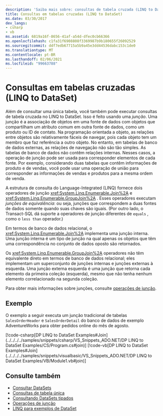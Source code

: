 ```yaml
---
description: 'Saiba mais sobre: consultas de tabela cruzada (LINQ to DataSet)'
title: Consultas em tabelas cruzadas (LINQ to DataSet)
ms.date: 03/30/2017
dev_langs:
- csharp
- vb
ms.assetid: 6819a16f-8656-41af-a54d-dfec0cb66366
ms.openlocfilehash: c1fa31f6908808f3369987b9b180655f26092529
ms.sourcegitcommit: ddf7edb67715a5b9a45e3dd44536dabc153c1de0
ms.translationtype: MT
ms.contentlocale: pt-BR
ms.lasthandoff: 02/06/2021
ms.locfileid: "99663788"
---
```

# <a name="cross-table-queries-linq-to-dataset"></a>Consultas em tabelas cruzadas (LINQ to DataSet)

Além de consultar uma única tabela, você também pode executar consultas de tabela cruzada no LINQ to DataSet. Isso é feito usando uma *junção*. Uma junção é a associação de objetos em uma fonte de dados com objetos que compartilham um atributo comum em outra fonte de dados, como um produto ou ID de contato. Na programação orientada a objeto, as relações entre objetos são relativamente fáceis de navegar, pois cada objeto tem um membro que faz referência a outro objeto. No entanto, em tabelas de banco de dados externas, as relações de navegação não são tão simples. As tabelas de banco de dados não contêm relações internas. Nesses casos, a operação de junção pode ser usada para corresponder elementos de cada fonte. Por exemplo, considerando duas tabelas que contêm informações de produto e de vendas, você pode usar uma operação de união para corresponder as informações de vendas e produtos para a mesma ordem de venda.  
  
 A estrutura de consulta do Language-Integrated (LINQ) fornece dois operadores de junção <xref:System.Linq.Enumerable.Join%2A> e <xref:System.Linq.Enumerable.GroupJoin%2A> . Esses operadores executam *junções de equivalência*: ou seja, junções que correspondem a duas fontes de dados somente quando suas chaves são iguais. (Por outro lado, o Transact-SQL dá suporte a operadores de junção diferentes de `equals` , como o `less than` operador.)  
  
 Em termos de banco de dados relacional, o <xref:System.Linq.Enumerable.Join%2A> implementa uma junção interna. Uma junção interna é um tipo de junção na qual apenas os objetos que têm uma correspondência no conjunto de dados oposto são retornados.  
  
 Os <xref:System.Linq.Enumerable.GroupJoin%2A> operadores não têm equivalente direto em termos de banco de dados relacional; eles implementam um superconjunto de junções internas e junções externas à esquerda. Uma junção externa esquerda é uma junção que retorna cada elemento da primeira coleção (esquerda), mesmo que não tenha nenhum elemento correlacionado na segunda coleção.  
  
 Para obter mais informações sobre junções, consulte [operações de junção](/previous-versions/visualstudio/visual-studio-2013/bb397908(v=vs.120)).  
  
## <a name="example"></a>Exemplo  

 O exemplo a seguir executa um junção tradicional de tabelas `SalesOrderHeader` e `SalesOrderDetail` do banco de dados de exemplo AdventureWorks para obter pedidos online do mês de agosto.  
  
 [!code-csharp[DP LINQ to DataSet Examples#Join](../../../../samples/snippets/csharp/VS_Snippets_ADO.NET/DP LINQ to DataSet Examples/CS/Program.cs#join)]
 [!code-vb[DP LINQ to DataSet Examples#Join](../../../../samples/snippets/visualbasic/VS_Snippets_ADO.NET/DP LINQ to DataSet Examples/VB/Module1.vb#join)]  
  
## <a name="see-also"></a>Consulte também

- [Consultar DataSets](querying-datasets-linq-to-dataset.md)
- [Consultas de tabela única](single-table-queries-linq-to-dataset.md)
- [Consultando DataSets tipados](querying-typed-datasets.md)
- [Operações de junção](/previous-versions/visualstudio/visual-studio-2013/bb397908(v=vs.120))
- [LINQ para exemplos de DataSet](linq-to-dataset-examples.md)

